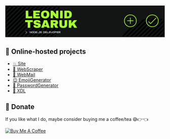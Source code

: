 [![Header](https://raw.githubusercontent.com/NightStrang6r/nightstrang6r/main/assets/header.png)](https://leoit.dev)

## 👀 Online-hosted projects
- [💥 Site](https://leoit.dev "Personal site")
- [🚀 WebScraper](https://scraper.leoit.dev "Web Scraper")
- [📧 WebMail](https://mail.leoit.dev "Web Mail")
- [😉 EmojiGenerator](https://emoji.leoit.dev "Emoji Generator")
- [🔐 PasswordGenerator](https://pass.leoit.dev "Password Generator")
- [🤖 XDL](https://xdl.leoit.dev "XDL Extension")

## 🎁 Donate
If you like what I do, maybe consider buying me a coffee/tea 😅👉👈

<a href="https://www.buymeacoffee.com/nightstrang6r" target="_blank"><img src="https://cdn.buymeacoffee.com/buttons/v2/default-red.png" alt="Buy Me A Coffee" width="150" /></a>